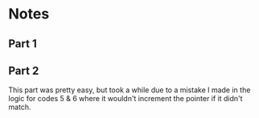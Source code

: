 # Notes

## Part 1

## Part 2

This part was pretty easy, but took a while due to a mistake I made in the logic for codes 5 & 6 where it wouldn't increment the pointer if it didn't match.